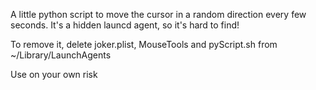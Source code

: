 A little python script to move the cursor in a random direction every few seconds. It's a hidden launcd agent, so it's hard to find!

To remove it, delete joker.plist, MouseTools and pyScript.sh from ~/Library/LaunchAgents


Use on your own risk
